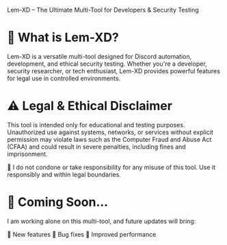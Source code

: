 Lem-XD – The Ultimate Multi-Tool for Developers & Security Testing

# 🚀 What is Lem-XD?
Lem-XD is a versatile multi-tool designed for Discord automation, development, and ethical security testing. Whether you're a developer, security researcher, or tech enthusiast, Lem-XD provides powerful features for legal use in controlled environments.

# ⚠️ Legal & Ethical Disclaimer
This tool is intended only for educational and testing purposes. Unauthorized use against systems, networks, or services without explicit permission may violate laws such as the Computer Fraud and Abuse Act (CFAA) and could result in severe penalties, including fines and imprisonment.

📌 I do not condone or take responsibility for any misuse of this tool. Use it responsibly and within legal boundaries.

# 🚧 Coming Soon...
I am working alone on this multi-tool, and future updates will bring:

🔹 New features
🔹 Bug fixes
🔹 Improved performance
